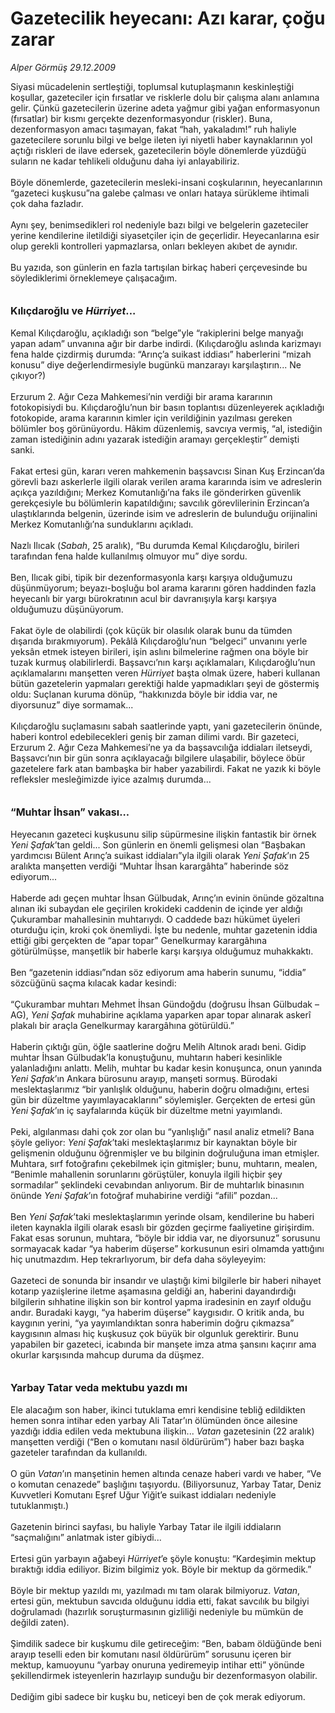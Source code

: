 # Gazetecilik heyecanı: Azı karar, çoğu zarar

*Alper Görmüş 29.12.2009*

<div class="yazi">Siyasi mücadelenin sertleştiği, toplumsal kutuplaşmanın keskinleştiği koşullar, gazeteciler için fırsatlar ve risklerle dolu bir çalışma alanı anlamına gelir. Çünkü gazetecilerin üzerine adeta yağmur gibi yağan enformasyonun (fırsatlar) bir kısmı gerçekte dezenformasyondur (riskler). Buna, dezenformasyon amacı taşımayan, fakat “hah, yakaladım!” ruh haliyle gazetecilere sorunlu bilgi ve belge ileten iyi niyetli haber kaynaklarının yol açtığı riskleri de ilave edersek, gazetecilerin böyle dönemlerde yüzdüğü suların ne kadar tehlikeli olduğunu daha iyi anlayabiliriz. <br/><br/>Böyle dönemlerde, gazetecilerin mesleki-insani coşkularının, heyecanlarının “gazeteci kuşkusu”na galebe çalması ve onları hataya sürükleme ihtimali çok daha fazladır. <br/><br/>Aynı şey, benimsedikleri rol nedeniyle bazı bilgi ve belgelerin gazeteciler yerine kendilerine iletildiği siyasetçiler için de geçerlidir. Heyecanlarına esir olup gerekli kontrolleri yapmazlarsa, onları bekleyen akıbet de aynıdır. <br/><br/>Bu yazıda, son günlerin en fazla tartışılan birkaç haberi çerçevesinde bu söylediklerimi örneklemeye çalışacağım.<b> <br/><br/><br/><font size="3">Kılıçdaroğlu ve <i>Hürriyet</i>...</font></b> <br/><br/>Kemal Kılıçdaroğlu, açıkladığı son “belge”yle “rakiplerini belge manyağı yapan adam” unvanına ağır bir darbe indirdi. (Kılıçdaroğlu aslında karizmayı fena halde çizdirmiş durumda: “Arınç’a suikast iddiası” haberlerini “mizah konusu” diye değerlendirmesiyle bugünkü manzarayı karşılaştırın... Ne çıkıyor?) <br/><br/>Erzurum 2. Ağır Ceza Mahkemesi’nin verdiği bir arama kararının fotokopisiydi bu. Kılıçdaroğlu’nun bir basın toplantısı düzenleyerek açıkladığı fotokopide, arama kararının kimler için verildiğinin yazılması gereken bölümler boş görünüyordu. Hâkim düzenlemiş, savcıya vermiş, “al, istediğin zaman istediğinin adını yazarak istediğin aramayı gerçekleştir” demişti sanki. <br/><br/>Fakat ertesi gün, kararı veren mahkemenin başsavcısı Sinan Kuş Erzincan’da görevli bazı askerlerle ilgili olarak verilen arama kararında isim ve adreslerin açıkça yazıldığını; Merkez Komutanlığı’na faks ile gönderirken güvenlik gerekçesiyle bu bölümlerin kapatıldığını; savcılık görevlilerinin Erzincan’a ulaştıklarında belgenin, üzerinde isim ve adreslerin de bulunduğu orijinalini Merkez Komutanlığı’na sunduklarını açıkladı. <br/><br/>Nazlı Ilıcak (<i>Sabah</i>, 25 aralık), “Bu durumda Kemal Kılıçdaroğlu, birileri tarafından fena halde kullanılmış olmuyor mu” diye sordu. <br/><br/>Ben, Ilıcak gibi, tipik bir dezenformasyonla karşı karşıya olduğumuzu düşünmüyorum; beyazı-boşluğu bol arama kararını gören haddinden fazla heyecanlı bir yargı bürokratının acul bir davranışıyla karşı karşıya olduğumuzu düşünüyorum. <br/><br/>Fakat öyle de olabilirdi (çok küçük bir olasılık olarak bunu da tümden dışarıda bırakmıyorum). Pekâlâ Kılıçdaroğlu’nun “belgeci” unvanını yerle yeksân etmek isteyen birileri, işin aslını bilmelerine rağmen ona böyle bir tuzak kurmuş olabilirlerdi. Başsavcı’nın karşı açıklamaları, Kılıçdaroğlu’nun açıklamalarını manşetten veren <i>Hürriyet</i> başta olmak üzere, haberi kullanan bütün gazetelerin yapmaları gerektiği halde yapmadıkları şeyi de göstermiş oldu: Suçlanan kuruma dönüp, “hakkınızda böyle bir iddia var, ne diyorsunuz” diye sormamak... <br/><br/>Kılıçdaroğlu suçlamasını sabah saatlerinde yaptı, yani gazetecilerin önünde, haberi kontrol edebilecekleri geniş bir zaman dilimi vardı. Bir gazeteci, Erzurum 2. Ağır Ceza Mahkemesi’ne ya da başsavcılığa iddiaları iletseydi, Başsavcı’nın bir gün sonra açıklayacağı bilgilere ulaşabilir, böylece öbür gazetelere fark atan bambaşka bir haber yazabilirdi. Fakat ne yazık ki böyle refleksler mesleğimizde iyice azalmış durumda...<b> <br/><br/><br/><font size="3">“Muhtar İhsan” vakası...</font></b> <br/><br/>Heyecanın gazeteci kuşkusunu silip süpürmesine ilişkin fantastik bir örnek <i>Yeni Şafak</i>’tan geldi... Son günlerin en önemli gelişmesi olan “Başbakan yardımcısı Bülent Arınç’a suikast iddiaları”yla ilgili olarak <i>Yeni Şafak</i>’ın 25 aralıkta manşetten verdiği “Muhtar İhsan karargâhta” haberinde söz ediyorum... <br/><br/>Haberde adı geçen muhtar İhsan Gülbudak, Arınç’ın evinin önünde gözaltına alınan iki subaydan ele geçirilen krokideki caddenin de içinde yer aldığı Çukurambar mahallesinin muhtarıydı. O caddede bazı hükümet üyeleri oturduğu için, kroki çok önemliydi. İşte bu nedenle, muhtar gazetenin iddia ettiği gibi gerçekten de “apar topar” Genelkurmay karargâhına götürülmüşse, manşetlik bir haberle karşı karşıya olduğumuz muhakkaktı. <br/><br/>Ben “gazetenin iddiası”ndan söz ediyorum ama haberin sunumu, “iddia” sözcüğünü saçma kılacak kadar kesindi: <br/><br/>“Çukurambar muhtarı Mehmet İhsan Gündoğdu (doğrusu İhsan Gülbudak –AG), <i>Yeni Şafak</i> muhabirine açıklama yaparken apar topar alınarak askerî plakalı bir araçla Genelkurmay karargâhına götürüldü.” <br/><br/>Haberin çıktığı gün, öğle saatlerine doğru Melih Altınok aradı beni. Gidip muhtar İhsan Gülbudak’la konuştuğunu, muhtarın haberi kesinlikle yalanladığını anlattı. Melih, muhtar bu kadar kesin konuşunca, onun yanında <i>Yeni Şafak</i>’ın Ankara bürosunu arayıp, manşeti sormuş. Bürodaki meslektaşlarımız “bir yanlışlık olduğunu, haberin doğru olmadığını, ertesi gün bir düzeltme yayımlayacaklarını” söylemişler. Gerçekten de ertesi gün <i>Yeni Şafak</i>’ın iç sayfalarında küçük bir düzeltme metni yayımlandı. <br/><br/>Peki, algılanması dahi çok zor olan bu “yanlışlığı” nasıl analiz etmeli? Bana şöyle geliyor: <i>Yeni Şafak</i>’taki meslektaşlarımız bir kaynaktan böyle bir gelişmenin olduğunu öğrenmişler ve bu bilginin doğruluğuna iman etmişler. Muhtara, sırf fotoğrafını çekebilmek için gitmişler; bunu, muhtarın, mealen, “Benimle mahallenin sorunlarını görüştüler, konuyla ilgili hiçbir şey sormadılar” şeklindeki cevabından anlıyorum. Bir de muhtarlık binasının önünde <i>Yeni Şafak</i>’ın fotoğraf muhabirine verdiği “afili” pozdan... <br/><br/>Ben <i>Yeni Şafak</i>’taki meslektaşlarımın yerinde olsam, kendilerine bu haberi ileten kaynakla ilgili olarak esaslı bir gözden geçirme faaliyetine girişirdim. Fakat esas sorunun, muhtara, “böyle bir iddia var, ne diyorsunuz” sorusunu sormayacak kadar “ya haberim düşerse” korkusunun esiri olmamda yattığını hiç unutmazdım. Hep tekrarlıyorum, bir defa daha söyleyeyim: <br/><br/>Gazeteci de sonunda bir insandır ve ulaştığı kimi bilgilerle bir haberi nihayet kotarıp yazıişlerine iletme aşamasına geldiği an, haberini dayandırdığı bilgilerin sıhhatine ilişkin son bir kontrol yapma iradesinin en zayıf olduğu andır. Buradaki kaygı, “ya haberim düşerse” kaygısıdır. O kritik anda, bu kaygının yerini, “ya yayımlandıktan sonra haberimin doğru çıkmazsa” kaygısının alması hiç kuşkusuz çok büyük bir olgunluk gerektirir. Bunu yapabilen bir gazeteci, icabında bir manşete imza atma şansını kaçırır ama okurlar karşısında mahcup duruma da düşmez. <b><br/><br/><br/><font size="3">Yarbay Tatar veda mektubu yazdı mı</font> </b><br/><br/>Ele alacağım son haber, ikinci tutuklama emri kendisine tebliğ edildikten hemen sonra intihar eden yarbay Ali Tatar’ın ölümünden önce ailesine yazdığı iddia edilen veda mektubuna ilişkin... <i>Vatan</i> gazetesinin (22 aralık) manşetten verdiği (“Ben o komutanı nasıl öldürürüm”) haber bazı başka gazeteler tarafından da kullanıldı. <br/><br/>O gün <i>Vatan</i>’ın manşetinin hemen altında cenaze haberi vardı ve haber, “Ve o komutan cenazede” başlığını taşıyordu. (Biliyorsunuz, Yarbay Tatar, Deniz Kuvvetleri Komutanı Eşref Uğur Yiğit’e suikast iddiaları nedeniyle tutuklanmıştı.) <br/><br/>Gazetenin birinci sayfası, bu haliyle Yarbay Tatar ile ilgili iddiaların “saçmalığını” anlatmak ister gibiydi... <br/><br/>Ertesi gün yarbayın ağabeyi <i>Hürriyet</i>’e şöyle konuştu: “Kardeşimin mektup bıraktığı iddia ediliyor. Bizim bilgimiz yok. Böyle bir mektup da görmedik.” <br/><br/>Böyle bir mektup yazıldı mı, yazılmadı mı tam olarak bilmiyoruz. <i>Vatan</i>, ertesi gün, mektubun savcıda olduğunu iddia etti, fakat savcılık bu bilgiyi doğrulamadı (hazırlık soruşturmasının gizliliği nedeniyle bu mümkün de değildi zaten). <br/><br/>Şimdilik sadece bir kuşkumu dile getireceğim: “Ben, babam öldüğünde beni arayıp teselli eden bir komutanı nasıl öldürürüm” sorusunu içeren bir mektup, kamuoyunu “yarbay onuruna yediremeyip intihar etti” yönünde şekillendirmek isteyenlerin hazırlayıp sunduğu bir dezenformasyon olabilir. <br/><br/>Dediğim gibi sadece bir kuşku bu, neticeyi ben de çok merak ediyorum.
              </div>
